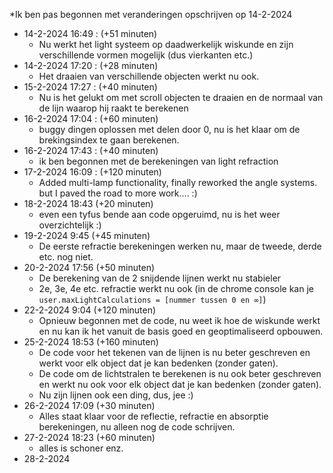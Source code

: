 *Ik ben pas begonnen met veranderingen opschrijven op 14-2-2024

- 14-2-2024 16:49 : (+51 minuten)
    - Nu werkt het light systeem op daadwerkelijk wiskunde en zijn verschillende vormen mogelijk (dus vierkanten etc.)
- 14-2-2024 17:20 : (+28 minuten)
    - Het draaien van verschillende objecten werkt nu ook.
- 15-2-2024 17:27 : (+40 minuten)
    - Nu is het gelukt om met scroll objecten te draaien en de normaal van de lijn waarop hij raakt te berekenen
- 16-2-2024 17:04 : (+60 minuten)
    - buggy dingen oplossen met delen door 0, nu is het klaar om de brekingsindex te gaan berekenen.
- 16-2-2024 17:43 : (+40 minuten)
    - ik ben begonnen met de berekeningen van light refraction  
- 17-2-2024 16:09 : (+120 minuten)
    - Added multi-lamp functionality, finally reworked the angle systems. but I paved the road to more work.... :)
- 18-2-2024 18:43 (+20 minuten)
  - even een tyfus bende aan code opgeruimd, nu is het weer overzichtelijk :)
- 19-2-2024 9:45 (+45 minuten)
  - De eerste refractie berekeningen werken nu, maar de tweede, derde etc. nog niet.
- 20-2-2024 17:56 (+50 minuten)
  - De berekening van de 2 snijdende lijnen werkt nu stabieler
  - 2e, 3e, 4e etc. refractie werkt nu ook (in de chrome console kan je `user.maxLightCalculations = [nummer tussen 0 en ∞]`)
- 22-2-2024 9:04 (+120 minuten)
  - Opnieuw begonnen met de code, nu weet ik hoe de wiskunde werkt en nu kan ik het vanuit de basis goed en geoptimaliseerd opbouwen.
- 25-2-2024 18:53 (+160 minuten)
  - De code voor het tekenen van de lijnen is nu beter geschreven en werkt voor elk object dat je kan bedenken (zonder gaten).
  - De code om de lichtstralen te berekenen is nu ook beter geschreven en werkt nu ook voor elk object dat je kan bedenken (zonder gaten).
  - Nu zijn lijnen ook een ding, dus, jee :)
- 26-2-2024 17:09 (+30 minuten)
  - Alles staat klaar voor de reflectie, refractie en absorptie berekeningen, nu alleen nog de code schrijven.
- 27-2-2024 18:23 (+60 minuten)
  - alles is schoner enz.
- 28-2-2024